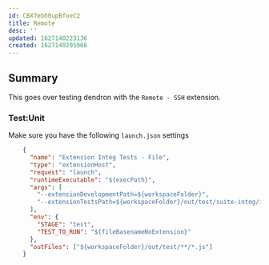 ```yaml
---
id: CBX7ebh0upBfoeC2
title: Remote
desc: ''
updated: 1627140223136
created: 1627140205966
---
```


## Summary

This goes over testing dendron with the  `Remote - SSH` extension.

### Test:Unit

Make sure you have the following `launch.json` settings

```json
    {
      "name": "Extension Integ Tests - File",
      "type": "extensionHost",
      "request": "launch",
      "runtimeExecutable": "${execPath}",
      "args": [
        "--extensionDevelopmentPath=${workspaceFolder}",
        "--extensionTestsPath=${workspaceFolder}/out/test/suite-integ/index",
      ],
      "env": {
        "STAGE": "test",
        "TEST_TO_RUN": "${fileBasenameNoExtension}"
      },
      "outFiles": ["${workspaceFolder}/out/test/**/*.js"]
    }
```
